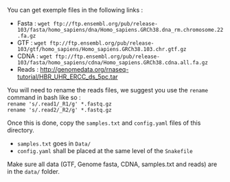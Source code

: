 You can get exemple files in the following links :
* Fasta : `wget ftp://ftp.ensembl.org/pub/release-103/fasta/homo_sapiens/dna/Homo_sapiens.GRCh38.dna_rm.chromosome.22.fa.gz`
* GTF : `wget ftp://ftp.ensembl.org/pub/release-103/gtf/homo_sapiens/Homo_sapiens.GRCh38.103.chr.gtf.gz`
* CDNA : `wget ftp://ftp.ensembl.org/pub/release-103/fasta/homo_sapiens/cdna/Homo_sapiens.GRCh38.cdna.all.fa.gz`
* Reads : http://genomedata.org/rnaseq-tutorial/HBR_UHR_ERCC_ds_5pc.tar

You will need to rename the reads files, we suggest you use the `rename` command in bash like so :  
`rename 's/.read1/_R1/g' *.fastq.gz`  
`rename 's/.read2/_R2/g' *.fastq.gz`

Once this is done, copy the `samples.txt` and `config.yaml` files of this directory.
* `samples.txt` goes in `Data/`
* `config.yaml` shall be placed at the same level of the `Snakefile`

Make sure all data (GTF, Genome fasta, CDNA, samples.txt  and reads) are in the `data/` folder.
